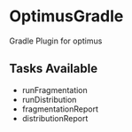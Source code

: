 # OptimusGradle
Gradle Plugin for optimus


## Tasks Available
* runFragmentation
* runDistribution
* fragmentationReport
* distributionReport
